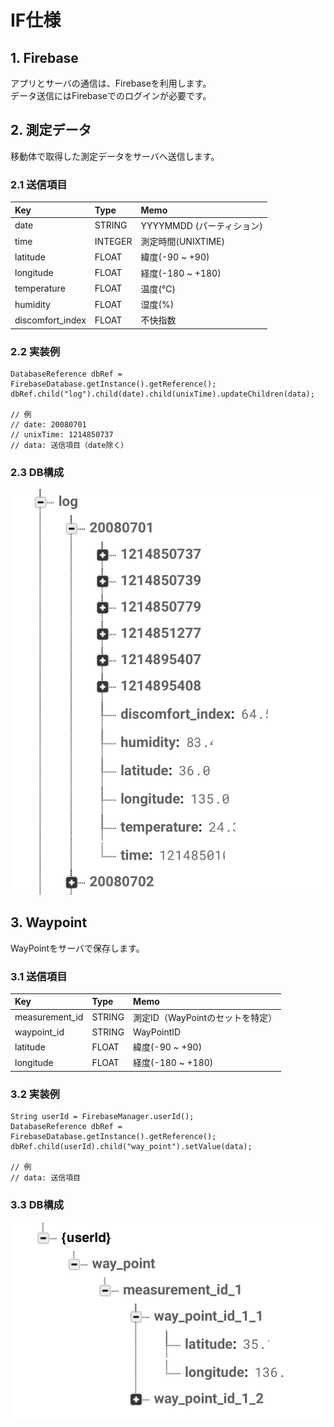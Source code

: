 # IF仕様

## 1. Firebase
アプリとサーバの通信は、Firebaseを利用します。  
データ送信にはFirebaseでのログインが必要です。

## 2. 測定データ
移動体で取得した測定データをサーバへ送信します。

### 2.1 送信項目
| Key | Type | Memo |
|:---|:---|:---|
| date | STRING | YYYYMMDD (パーティション) |
| time | INTEGER | 測定時間(UNIXTIME) |
| latitude | FLOAT | 緯度(-90 ~ +90) |
| longitude | FLOAT | 経度(-180 ~ +180) |
| temperature | FLOAT | 温度(℃) |
| humidity | FLOAT | 湿度(%) |
| discomfort_index | FLOAT | 不快指数 |

### 2.2 実装例
```
DatabaseReference dbRef = FirebaseDatabase.getInstance().getReference();
dbRef.child("log").child(date).child(unixTime).updateChildren(data);

// 例
// date: 20080701
// unixTime: 1214850737
// data: 送信項目（date除く）
```
### 2.3 DB構成
![DB構成](../Images/log.png)

## 3. Waypoint
WayPointをサーバで保存します。

### 3.1 送信項目
| Key | Type | Memo |
|:---|:---|:---|
| measurement_id | STRING | 測定ID（WayPointのセットを特定） |
| waypoint_id | STRING | WayPointID |
| latitude | FLOAT | 緯度(-90 ~ +90) |
| longitude | FLOAT | 経度(-180 ~ +180) |


### 3.2 実装例
```
String userId = FirebaseManager.userId();
DatabaseReference dbRef = FirebaseDatabase.getInstance().getReference();
dbRef.child(userId).child("way_point").setValue(data);

// 例
// data: 送信項目
```
### 3.3 DB構成
![DB構成](../Images/way_point.png)